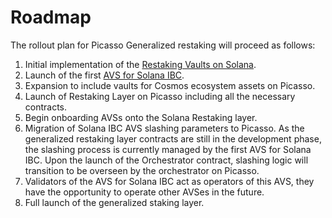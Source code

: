 # Roadmap

The rollout plan for Picasso Generalized restaking will proceed as follows:

1. Initial implementation of the [Restaking Vaults on Solana](../restaking/vaults.md).
2. Launch of the first [AVS for Solana IBC](../restaking/sol-ibc-avs.md).
3. Expansion to include vaults for Cosmos ecosystem assets on Picasso.
4. Launch of Restaking Layer on Picasso including all the necessary contracts.
5. Begin onboarding AVSs onto the Solana Restaking layer.
6. Migration of Solana IBC AVS slashing parameters to Picasso. As the generalized restaking layer contracts are still in the development phase, the slashing process is currently managed by the first AVS for Solana IBC. Upon the launch of the Orchestrator contract, slashing logic will transition to be overseen by the orchestrator on Picasso.
7. Validators of the AVS for Solana IBC act as operators of this AVS, they have the opportunity to operate other AVSes in the future.
8. Full launch of the generalized staking layer.

